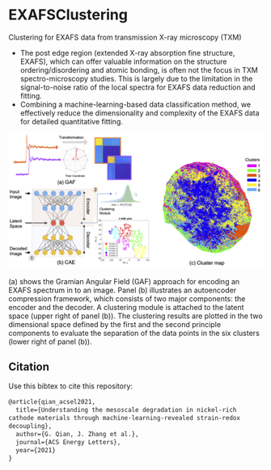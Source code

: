 # EXAFSClustering
Clustering for EXAFS data from transmission X-ray microscopy (TXM)


- The post edge region (extended X-ray absorption fine structure, EXAFS), which can offer valuable information on the structure ordering/disordering and atomic bonding, is often not the focus in TXM spectro-microscopy studies. This is largely due to the limitation in the signal-to-noise ratio of the local spectra for EXAFS data reduction and fitting.
- Combining a machine-learning-based data classification method, we effectively reduce the dimensionality and complexity of the EXAFS data for detailed quantitative fitting. 

![GAF-CAE](gafcae.png)

(a) shows the Gramian Angular Field (GAF) approach for encoding an EXAFS spectrum in to an image. Panel (b) illustrates an autoencoder compression framework, which consists of two major components: the encoder and the decoder. A clustering module is attached to the latent space (upper right of panel (b)). The clustering results are plotted in the two dimensional space defined by the first and the second principle components to evaluate the separation of the data points in the six clusters (lower right of panel (b)).

## Citation

Use this bibtex to cite this repository:
```
@article{qian_acsel2021,
  title={Understanding the mesoscale degradation in nickel-rich cathode materials through machine-learning-revealed strain-redox decoupling},
  author={G. Qian, J. Zhang et al.},
  journal={ACS Energy Letters},
  year={2021}
}
```
